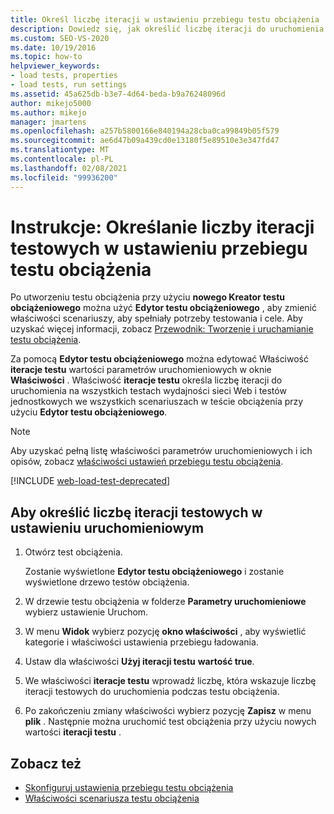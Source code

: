 ```yaml
---
title: Określ liczbę iteracji w ustawieniu przebiegu testu obciążenia
description: Dowiedz się, jak określić liczbę iteracji do uruchomienia na wszystkich testach wydajności sieci Web i testów jednostkowych we wszystkich scenariuszach w teście obciążenia przy użyciu Edytor testu obciążeniowego.
ms.custom: SEO-VS-2020
ms.date: 10/19/2016
ms.topic: how-to
helpviewer_keywords:
- load tests, properties
- load tests, run settings
ms.assetid: 45a625db-b3e7-4d64-beda-b9a76248096d
author: mikejo5000
ms.author: mikejo
manager: jmartens
ms.openlocfilehash: a257b5800166e840194a28cba0ca99849b05f579
ms.sourcegitcommit: ae6d47b09a439cd0e13180f5e89510e3e347fd47
ms.translationtype: MT
ms.contentlocale: pl-PL
ms.lasthandoff: 02/08/2021
ms.locfileid: "99936200"
---
```

# <a name="how-to-specify-the-number-of-test-iterations-in-a-load-test-run-setting"></a>Instrukcje: Określanie liczby iteracji testowych w ustawieniu przebiegu testu obciążenia

Po utworzeniu testu obciążenia przy użyciu **nowego Kreator testu obciążeniowego** można użyć **Edytor testu obciążeniowego** , aby zmienić właściwości scenariuszy, aby spełniały potrzeby testowania i cele. Aby uzyskać więcej informacji, zobacz [Przewodnik: Tworzenie i uruchamianie testu obciążenia](../test/walkthrough-create-and-run-a-load-test.md).

Za pomocą **Edytor testu obciążeniowego** można edytować Właściwość **iteracje testu** wartości parametrów uruchomieniowych w oknie **Właściwości** . Właściwość **iteracje testu** określa liczbę iteracji do uruchomienia na wszystkich testach wydajności sieci Web i testów jednostkowych we wszystkich scenariuszach w teście obciążenia przy użyciu **Edytor testu obciążeniowego**.

> [!NOTE]
> Aby uzyskać pełną listę właściwości parametrów uruchomieniowych i ich opisów, zobacz [właściwości ustawień przebiegu testu obciążenia](../test/load-test-run-settings-properties.md).

[!INCLUDE [web-load-test-deprecated](includes/web-load-test-deprecated.md)]

## <a name="to-specify-the-number-of-test-iterations-in-a-run-setting"></a>Aby określić liczbę iteracji testowych w ustawieniu uruchomieniowym

1. Otwórz test obciążenia.

     Zostanie wyświetlone **Edytor testu obciążeniowego** i zostanie wyświetlone drzewo testów obciążenia.

2. W drzewie testu obciążenia w folderze **Parametry uruchomieniowe** wybierz ustawienie Uruchom.

3. W menu **Widok** wybierz pozycję **okno właściwości** , aby wyświetlić kategorie i właściwości ustawienia przebiegu ładowania.

4. Ustaw dla właściwości **Użyj iteracji testu** **wartość true**.

5. We właściwości **iteracje testu** wprowadź liczbę, która wskazuje liczbę iteracji testowych do uruchomienia podczas testu obciążenia.

6. Po zakończeniu zmiany właściwości wybierz pozycję **Zapisz** w menu **plik** . Następnie można uruchomić test obciążenia przy użyciu nowych wartości **iteracji testu** .

## <a name="see-also"></a>Zobacz też

- [Skonfiguruj ustawienia przebiegu testu obciążenia](../test/configure-load-test-run-settings.md)
- [Właściwości scenariusza testu obciążenia](../test/load-test-scenario-properties.md)
